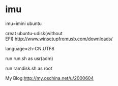 # imu

imu=imini ubuntu

creat ubuntu-udisk(without EFI):http://www.winsetupfromusb.com/downloads/

language=zh-CN.UTF8

run run.sh as usr(adm)

run ramdisk.sh as root

My Blog:http://my.oschina.net/u/2000604
